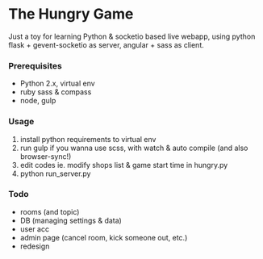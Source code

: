 # The Hungry Game

Just a toy for learning Python & socketio based live webapp, using python flask + gevent-socketio as server, angular + sass as client.

### Prerequisites
 - Python 2.x, virtual env
 - ruby sass & compass
 - node, gulp

### Usage
 1. install python requirements to virtual env
 2. run gulp if you wanna use scss, with watch & auto compile (and also browser-sync!)
 3. edit codes ie. modify shops list & game start time in hungry.py
 4. python run_server.py

### Todo
 - rooms (and topic)
 - DB (managing settings & data)
 - user acc 
 - admin page (cancel room, kick someone out, etc.)
 - redesign
